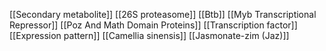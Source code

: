 [[Secondary metabolite]]
[[26S proteasome]]
[[Btb]]
[[Myb Transcriptional Repressor]]
[[Poz And Math Domain Proteins]]
[[Transcription factor]]
[[Expression pattern]]
[[Camellia sinensis]]
[[Jasmonate-zim (Jaz)]]
